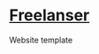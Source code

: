 <h1><a href="https://katerina-kirilenko.github.io/Freelanser/">Freelanser</a></h1>
Website template
